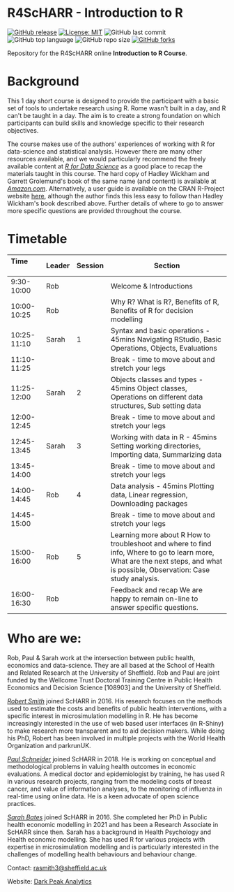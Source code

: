 # R4ScHARR - Introduction to R

[![GitHub release](https://img.shields.io/badge/R-HEDS-green)](https://img.shields.io/badge/R-hello-green)
[![License: MIT](https://img.shields.io/badge/License-MIT-yellow.svg)](https://opensource.org/licenses/MIT)
![GitHub last commit](https://img.shields.io/github/last-commit/ScHARR-PHEDS/R4ScHARR?color=red&style=plastic)
![GitHub top language](https://img.shields.io/github/languages/top/ScHARR-PHEDS/R4ScHARR?style=plastic)
![GitHub repo size](https://img.shields.io/github/repo-size/ScHARR-PHEDS/R4ScHARR?style=plastic)
[![GitHub forks](https://img.shields.io/github/forks/ScHARR-PHEDS/R4ScHARR?style=social&label=Fork&maxAge=2592000)](https://GitHub.com/ScHARR-PHEDS/R4ScHARR/network/)

Repository for the R4ScHARR online **Introduction to R Course**. 

# Background

This 1 day short course is designed to provide the participant with a basic set of tools to undertake research using R. Rome wasn't built in a day, and R can't be taught in a day. The aim is to create a strong foundation on which participants can build skills and knowledge specific to their research objectives.

The course makes use of the authors' experiences of working with R for data-science and statistical analysis. However there are many other resources available, and we would particularly recommend the freely available content at *[R for Data Science](https://r4ds.had.co.nz/)* as a good place to recap the materials taught in this course. The hard copy of Hadley Wickham and Garrett Grolemund's book of the same name (and content) is available at *[Amazon.com](https://r4ds.had.co.nz/)*. Alternatively, a user guide is available on the CRAN R-Project website [here](https://cran.r-project.org/doc/manuals/r-release/R-intro.html), although the author finds this less easy to follow than Hadley Wickham's book described above. Further details of where to go to answer more specific questions are provided throughout the course.

# Timetable

Time &nbsp; &nbsp; &nbsp; &nbsp; &nbsp; &nbsp; &nbsp; &nbsp; &nbsp; &nbsp;|Leader|Session|Section                                                                                                                                                                      
------------------|---------|-----------|-----------------------------
9:30-10:00 | Rob   |         |Welcome & Introductions                                                                                                                                                      
10:00-10:25| Rob   |         |Why R? What is R?, Benefits of R, Benefits of R for decision modelling                                                                                                       
10:25-11:10| Sarah | 1 |Syntax and basic operations - 45mins Navigating RStudio, Basic Operations, Objects, Evaluations                                                                              
11:10-11:25|      |         |Break - time to move about and stretch your legs                                                                                                                                                                
11:25-12:00| Sarah | 2 |Objects classes and types - 45mins Object classes, Operations on different data structures, Sub setting data                                                                 
12:00-12:45|      |         |Break - time to move about and stretch your legs                                                                                                                                                                
12:45-13:45| Sarah | 3 |Working with data in R - 45mins Setting working directories, Importing data, Summarizing data                                                                                
13:45-14:00|      |         |Break - time to move about and stretch your legs                                                                                                                                                                 
14:00-14:45| Rob   | 4 |Data analysis - 45mins Plotting data, Linear regression, Downloading packages                                                                                                
14:45-15:00|      |         |Break - time to move about and stretch your legs                                                                                                                                                               
15:00-16:00| Rob   | 5 |Learning more about R How to troubleshoot and where to find info, Where to go to learn more, What are the next steps, and what is possible, Observation: Case study analysis.
16:00-16:30| Rob   |         |Feedback and recap We are happy to remain on-line to answer specific questions.                                                                                               

# Who are we:

Rob, Paul & Sarah work at the intersection between public health, economics and data-science. They are all based at the School of Health and Related Research at the University of Sheffield. Rob and Paul are joint funded by the Wellcome Trust Doctoral Training Centre in Public Health Economics and Decision Science [108903] and the University of Sheffield.

*[Robert Smith](https://www.linkedin.com/in/robert-smith-53b28438/)* joined ScHARR in 2016. His research focuses on the methods used to estimate the costs and benefits of public health interventions, with a specific interest in microsimulation modelling in R. He has become increasingly interested in the use of web based user interfaces (in R-Shiny) to make research more transparent and to aid decision makers. While doing his PhD, Robert has been involved in multiple projects with the World Health Organization and parkrunUK.

*[Paul Schneider](https://bitowaqr.github.io/)* joined ScHARR in 2018. He is working on conceptual and methodological problems in valuing health outcomes in economic evaluations. A medical doctor and epidemiologist by training, he has used R in various research projects, ranging from the modeling costs of breast cancer, and value of information analyses, to the monitoring of influenza in real-time using online data. He is a keen advocate of open science practices.

*[Sarah Bates](https://www.linkedin.com/in/sarah-bates-647ab9145/)* joined ScHARR in 2016. She completed her PhD in Public health economic modelling in 2021 and has been a Research Associate in ScHARR since then. Sarah has a background in Health Psychology and Health economic modelling. She has used R for various projects with expertise in microsimulation modelling and is particularly interested in the challenges of modelling health behaviours and behaviour change.

Contact:   rasmith3@sheffield.ac.uk

Website: [Dark Peak Analytics](https://www.darkpeakanalytics.com)




